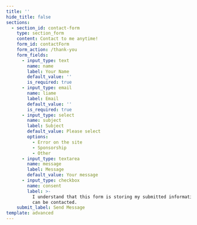 ```yaml
---
title: ''
hide_title: false
sections:
  - section_id: contact-form
    type: section_form
    content: Contact to me anytime!
    form_id: contactForm
    form_action: /thank-you
    form_fields:
      - input_type: text
        name: name
        label: Your Name
        default_value: ''
        is_required: true
      - input_type: email
        name: liame
        label: Email
        default_value: ''
        is_required: true
      - input_type: select
        name: subject
        label: Subject
        default_value: Please select
        options:
          - Error on the site
          - Sponsorship
          - Other
      - input_type: textarea
        name: message
        label: Message
        default_value: Your message
      - input_type: checkbox
        name: consent
        label: >-
          I understand that this form is storing my submitted information so I
          can be contacted.
    submit_label: Send Message
template: advanced
---
```

